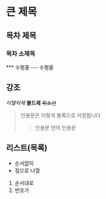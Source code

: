 # 큰 제목
## 목차 제목
### 목차 소제목
*** 수평줄
--- 수평줄

## 강조
*이탤릭체*
**볼드체**
~~취소선~~

> 인용문은 이렇게 블록으로 지정됩니다
>> 인용문 안의 인용문
## 리스트(목록)
* 순서없이
* 점으로 나열

1. 순서대로
2. 번호가 
